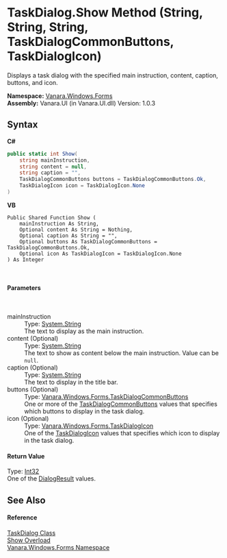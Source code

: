 # TaskDialog.Show Method (String, String, String, TaskDialogCommonButtons, TaskDialogIcon)
 

Displays a task dialog with the specified main instruction, content, caption, buttons, and icon.

**Namespace:**&nbsp;<a href="c580cf52-4028-70db-28d0-f9b1abc03861">Vanara.Windows.Forms</a><br />**Assembly:**&nbsp;Vanara.UI (in Vanara.UI.dll) Version: 1.0.3

## Syntax

**C#**<br />
``` C#
public static int Show(
	string mainInstruction,
	string content = null,
	string caption = "",
	TaskDialogCommonButtons buttons = TaskDialogCommonButtons.Ok,
	TaskDialogIcon icon = TaskDialogIcon.None
)
```

**VB**<br />
``` VB
Public Shared Function Show ( 
	mainInstruction As String,
	Optional content As String = Nothing,
	Optional caption As String = "",
	Optional buttons As TaskDialogCommonButtons = TaskDialogCommonButtons.Ok,
	Optional icon As TaskDialogIcon = TaskDialogIcon.None
) As Integer
```

<br />

#### Parameters
&nbsp;<dl><dt>mainInstruction</dt><dd>Type: <a href="http://msdn2.microsoft.com/en-us/library/s1wwdcbf" target="_blank">System.String</a><br />The text to display as the main instruction.</dd><dt>content (Optional)</dt><dd>Type: <a href="http://msdn2.microsoft.com/en-us/library/s1wwdcbf" target="_blank">System.String</a><br />The text to show as content below the main instruction. Value can be `null`.</dd><dt>caption (Optional)</dt><dd>Type: <a href="http://msdn2.microsoft.com/en-us/library/s1wwdcbf" target="_blank">System.String</a><br />The text to display in the title bar.</dd><dt>buttons (Optional)</dt><dd>Type: <a href="24a04795-1812-6a68-8154-3e3cfbeb2b37">Vanara.Windows.Forms.TaskDialogCommonButtons</a><br />One or more of the <a href="24a04795-1812-6a68-8154-3e3cfbeb2b37">TaskDialogCommonButtons</a> values that specifies which buttons to display in the task dialog.</dd><dt>icon (Optional)</dt><dd>Type: <a href="4a3d5409-629a-7145-2b46-501d87d8f8ee">Vanara.Windows.Forms.TaskDialogIcon</a><br />One of the <a href="4a3d5409-629a-7145-2b46-501d87d8f8ee">TaskDialogIcon</a> values that specifies which icon to display in the task dialog.</dd></dl>

#### Return Value
Type: <a href="http://msdn2.microsoft.com/en-us/library/td2s409d" target="_blank">Int32</a><br />One of the <a href="http://msdn2.microsoft.com/en-us/library/5ahe29t9" target="_blank">DialogResult</a> values.

## See Also


#### Reference
<a href="0e4976bb-9701-b107-c589-9d00dabbbae0">TaskDialog Class</a><br /><a href="e3809007-38e8-1022-5414-e6249ca42774">Show Overload</a><br /><a href="c580cf52-4028-70db-28d0-f9b1abc03861">Vanara.Windows.Forms Namespace</a><br />